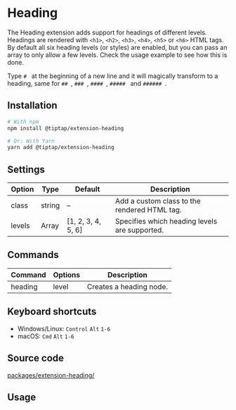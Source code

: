 # Heading
The Heading extension adds support for headings of different levels. Headings are rendered with `<h1>`, `<h2>`, `<h3>`, `<h4>`, `<h5>` or `<h6>` HTML tags. By default all six heading levels (or styles) are enabled, but you can pass an array to only allow a few levels. Check the usage example to see how this is done.

Type <code>#&nbsp;</code> at the beginning of a new line and it will magically transform to a heading, same for <code>##&nbsp;</code>, <code>###&nbsp;</code>, <code>####&nbsp;</code>, <code>#####&nbsp;</code> and <code>######&nbsp;</code>.

## Installation
```bash
# With npm
npm install @tiptap/extension-heading

# Or: With Yarn
yarn add @tiptap/extension-heading
```

## Settings
| Option | Type   | Default            | Description                                   |
| ------ | ------ | ------------------ | --------------------------------------------- |
| class  | string | –                  | Add a custom class to the rendered HTML tag.  |
| levels | Array  | [1, 2, 3, 4, 5, 6] | Specifies which heading levels are supported. |

## Commands
| Command | Options | Description             |
| ------- | ------- | ----------------------- |
| heading | level   | Creates a heading node. |

## Keyboard shortcuts
* Windows/Linux: `Control`&nbsp;`Alt`&nbsp;`1-6`
* macOS: `Cmd`&nbsp;`Alt`&nbsp;`1-6`

## Source code
[packages/extension-heading/](https://github.com/ueberdosis/tiptap-next/blob/main/packages/extension-heading/)

## Usage
<demo name="Extensions/Heading" highlight="3-11,23,42-44" />
